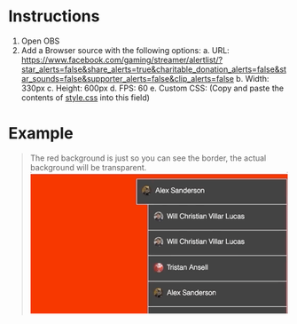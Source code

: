 # Instructions

1. Open OBS
2. Add a Browser source with the following options:
    a. URL: https://www.facebook.com/gaming/streamer/alertlist/?star_alerts=false&share_alerts=true&charitable_donation_alerts=false&star_sounds=false&supporter_alerts=false&clip_alerts=false
    b. Width: 330px
    c. Height: 600px
    d. FPS: 60
    e. Custom CSS: (Copy and paste the contents of [style.css](style.css) into this field)

# Example
> The red background is just so you can see the border, the actual background will be transparent.
![example](example.gif)
